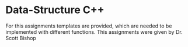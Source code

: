 # Data-Structure C++
For this assignments templates are provided, which are needed to be implemented with different functions.
This assignments were given by Dr. Scott Bishop

